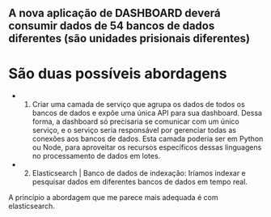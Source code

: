 ## A nova aplicação de DASHBOARD deverá consumir dados de 54 bancos de dados diferentes (são unidades prisionais diferentes)

# São duas possíveis abordagens
* 1) Criar uma camada de serviço que agrupa os dados de todos os bancos de dados e expõe uma única API para sua dashboard. Dessa forma, a dashboard só precisaria se comunicar com um único serviço, e o serviço seria responsável por gerenciar todas as conexões aos bancos de dados.
Esta camada poderia ser em Python ou Node, para aproveitar os recursos específicos dessas linguagens no processamento de dados em lotes.

* 2) Elasticsearch | Banco de dados de indexação: Iríamos indexar e pesquisar dados em diferentes bancos de dados em tempo real.

A princípio a abordagem que me parece mais adequada é com elasticsearch.
